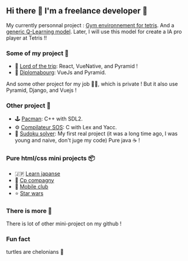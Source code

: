 ## Hi there 👋 I'm a freelance developer 🚀

My currently personnal project : [Gym environnement for tetris](https://github.com/nderousseaux/gym-pytris). And a [generic Q-Learning model](https://github.com/nderousseaux/lunarlander-v2-qlearning). Later, I will use this model for create a IA pro player at Tetris !!

### Some of my project 🚀
- 🥾 [Lord of the trip](https://github.com/nderousseaux/lord-of-the-trip): React, VueNative, and Pyramid ! 
- 🏰 [Diplomabourg](https://github.com/nderousseaux/diplomabourg): VueJs and Pyramid.

And some other project for my job 👩‍💻, which is private ! But it also use Pyramid, Django, and Vuejs ! 

### Other project 🌳
- 🕹️ [Pacman](https://github.com/nderousseaux/pacman): C++ with SDL2.
- ⚙️ [Compilateur SOS](https://github.com/nderousseaux/compilateur-sos): C with Lex and Yacc.
- 🔢 [Sudoku solver](https://github.com/nderousseaux/sudoku-solver): My first real project (it was a long time ago, I was young and naive, don't juge my code) Pure java ☕️ !

### Pure html/css mini projects 📦
- 🇯🇵 [Learn japanse](https://github.com/nderousseaux/learn-japanese)
- 💼 [Cp compagny](https://github.com/nderousseaux/cp-compagny)
- 📱 [Mobile club](https://github.com/nderousseaux/mobile-club)
- ⭐️ [Star wars](https://github.com/nderousseaux/star-wars)

### There is more 🍰

There is lot of other mini-project on my github !

### Fun fact 
turtles are chelonians 🐢
